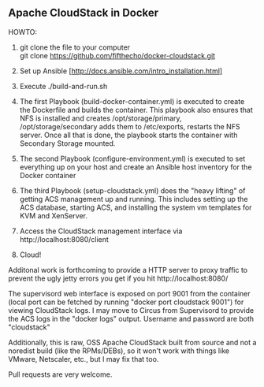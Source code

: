 Apache CloudStack in Docker
--------------------

HOWTO:

1. git clone the file to your computer  
  git clone https://github.com/fifthecho/docker-cloudstack.git

2. Set up Ansible [http://docs.ansible.com/intro_installation.html]

3. Execute ./build-and-run.sh

  3. The first Playbook (build-docker-container.yml) is executed to create the Dockerfile and builds the container. This playbook also ensures that NFS is installed and creates /opt/storage/primary, /opt/storage/secondary adds them to /etc/exports, restarts the NFS server. Once all that is done, the playbook starts the container with Secondary Storage mounted.

  3. The second Playbook (configure-environment.yml) is executed to set everything up on your host and create an Ansible host inventory for the Docker container

  3. The third Playbook (setup-cloudstack.yml) does the "heavy lifting" of getting ACS management up and running. This includes setting up the ACS database, starting ACS, and installing the system vm templates for KVM and XenServer.

4. Access the CloudStack management interface via http://localhost:8080/client

5. Cloud!


Additonal work is forthcoming to provide a HTTP server to proxy traffic to prevent the ugly jetty errors you get if you hit http://localhost:8080/

The supervisord web interface is exposed on port 9001 from the container (local port can be fetched by running "docker port cloudstack 9001") for viewing CloudStack logs. I may move to Circus from Supervisord to provide the ACS logs in the "docker logs" output. Username and password are both "cloudstack"

Additionally, this is raw, OSS Apache CloudStack built from source and not a noredist build (like the RPMs/DEBs), so it won't work with things like VMware, Netscaler, etc., but I may fix that too.

Pull requests are very welcome.
